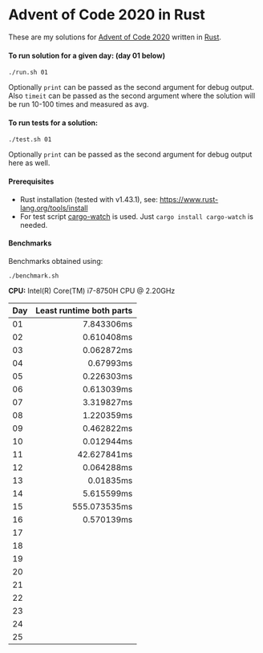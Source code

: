 # Advent of Code 2020 in Rust

These are my solutions for [Advent of Code 2020](https://adventofcode.com/2020/) written in [Rust](https://www.rust-lang.org/).

#### To run solution for a given day: (day 01 below)

```
./run.sh 01
```
Optionally `print` can be passed as the second argument for debug output.
Also `timeit` can be passed as the second argument where the solution will be run 10-100 times and measured as avg.

#### To run tests for a solution:

```
./test.sh 01
```
Optionally `print` can be passed as the second argument for debug output here as well.

#### Prerequisites

* Rust installation (tested with v1.43.1), see: https://www.rust-lang.org/tools/install
* For test script [cargo-watch](https://github.com/passcod/cargo-watch) is used. Just `cargo install cargo-watch` is needed.

#### Benchmarks

Benchmarks obtained using:
```
./benchmark.sh
```

**CPU:** Intel(R) Core(TM) i7-8750H CPU @ 2.20GHz

| Day | Least runtime both parts |
| --- | ------------------------:|
| 01 | 7.843306ms |
| 02 | 0.610408ms |
| 03 | 0.062872ms |
| 04 | 0.67993ms |
| 05 | 0.226303ms |
| 06 | 0.613039ms |
| 07 | 3.319827ms |
| 08 | 1.220359ms |
| 09 | 0.462822ms |
| 10 | 0.012944ms |
| 11 | 42.627841ms |
| 12 | 0.064288ms |
| 13 | 0.01835ms |
| 14 | 5.615599ms |
| 15 | 555.073535ms |
| 16 | 0.570139ms |
| 17 |  |
| 18 |  |
| 19 |  |
| 20 |  |
| 21 |  |
| 22 |  |
| 23 |  |
| 24 |  |
| 25 |  |
